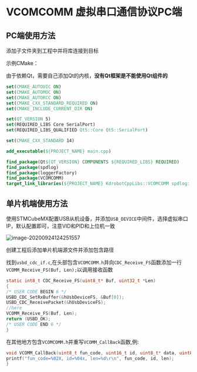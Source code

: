 # VCOMCOMM 虚拟串口通信协议PC端

## PC端使用方法

添加子文件夹到工程中并将库连接到目标

示例CMake：

由于依赖Qt，需要自己添加Qt的内核，**没有Qt框架是不能使用Qt组件的**

```cmake
set(CMAKE_AUTOUIC ON)
set(CMAKE_AUTOMOC ON)
set(CMAKE_AUTORCC ON)
set(CMAKE_CXX_STANDARD_REQUIRED ON)
set(CMAKE_INCLUDE_CURRENT_DIR ON)

set(QT_VERSION 5)
set(REQUIRED_LIBS Core SerialPort)
set(REQUIRED_LIBS_QUALIFIED Qt5::Core Qt5::SerialPort)

set(CMAKE_CXX_STANDARD 14)

add_executable(${PROJECT_NAME} main.cpp)

find_package(Qt${QT_VERSION} COMPONENTS ${REQUIRED_LIBS} REQUIRED)
find_package(spdlog)
find_package(loggerFactory)
find_package(VCOMCOMM)
target_link_libraries(${PROJECT_NAME} KdrobotCppLibs::VCOMCOMM spdlog::spdlog KdrobotCppLibs::loggerFactory ${REQUIRED_LIBS_QUALIFIED})
```

## 单片机端使用方法

使用STMCubeMX配置USB从机设备，并添加`USB_DEVICE`中间件，选择虚拟串口IP，默认配置即可，注意VID和PID和上位机一致

![image-20200924124251557](README.assets/image-20200924124251557.png)

创建工程后添加单片机端源文件并添加包含路径

找到`usbd_cdc_if.c`,在头部包含`VCOMCOMM.h`并向`CDC_Receive_FS`函数添加一行`VCOMM_Receive_FS(Buf, Len);`以调用接收函数

```c
static int8_t CDC_Receive_FS(uint8_t* Buf, uint32_t *Len)
{
/* USER CODE BEGIN 6 */
USBD_CDC_SetRxBuffer(&hUsbDeviceFS, &Buf[0]);
USBD_CDC_ReceivePacket(&hUsbDeviceFS);
//here
VCOMM_Receive_FS(Buf, Len);
return (USBD_OK);
/* USER CODE END 6 */
}
```

在其他地方包含`VCOMCOMM.h`并重写`VCOMM_CallBack`函数,例:

```c
void VCOMM_CallBack(uint8_t fun_code, uint16_t id, uint8_t* data, uint8_t len) {
printf("fun_code=%02X, id=%04x, len=%d\r\n", fun_code, id, len);
}
```